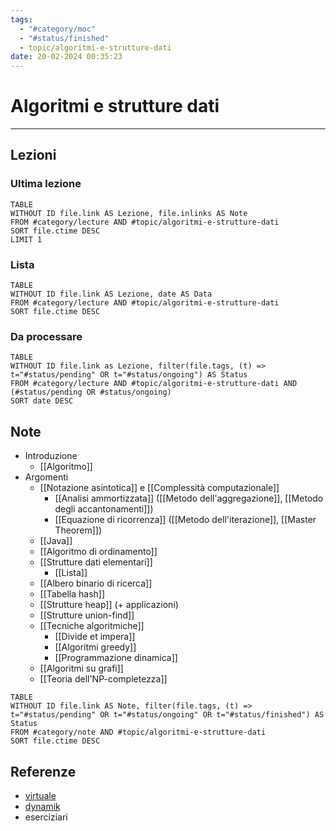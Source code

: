 ```yaml
---
tags:
  - "#category/moc"
  - "#status/finished"
  - topic/algoritmi-e-strutture-dati
date: 20-02-2024 00:35:23
---
```

# Algoritmi e strutture dati
---
## Lezioni
### Ultima lezione
```dataview
TABLE
WITHOUT ID file.link AS Lezione, file.inlinks AS Note
FROM #category/lecture AND #topic/algoritmi-e-strutture-dati
SORT file.ctime DESC
LIMIT 1
```

### Lista
```dataview
TABLE
WITHOUT ID file.link AS Lezione, date AS Data
FROM #category/lecture AND #topic/algoritmi-e-strutture-dati
SORT file.ctime DESC
```

### Da processare
```dataview
TABLE
WITHOUT ID file.link as Lezione, filter(file.tags, (t) => t="#status/pending" OR t="#status/ongoing") AS Status
FROM #category/lecture AND #topic/algoritmi-e-strutture-dati AND (#status/pending OR #status/ongoing)
SORT date DESC
```

## Note
- Introduzione
	- [[Algoritmo]]
- Argomenti
	- [[Notazione asintotica]] e [[Complessità computazionale]]
		- [[Analisi ammortizzata]] ([[Metodo dell'aggregazione]], [[Metodo degli accantonamenti]])
		- [[Equazione di ricorrenza]] ([[Metodo dell'iterazione]], [[Master Theorem]])
	- [[Java]]
	- [[Algoritmo di ordinamento]]
	- [[Strutture dati elementari]]
		- [[Lista]]
	- [[Albero binario di ricerca]]
	- [[Tabella hash]]
	- [[Strutture heap]] (+ applicazioni)
	- [[Strutture union-find]]
	- [[Tecniche algoritmiche]]
		- [[Divide et impera]]
		- [[Algoritmi greedy]]
		- [[Programmazione dinamica]]
	- [[Algoritmi su grafi]]
	- [[Teoria dell'NP-completezza]]

```dataview
TABLE
WITHOUT ID file.link AS Note, filter(file.tags, (t) => t="#status/pending" OR t="#status/ongoing" OR t="#status/finished") AS Status
FROM #category/note AND #topic/algoritmi-e-strutture-dati
SORT file.ctime DESC
```

## Referenze
- [virtuale](https://virtuale.unibo.it/course/view.php?id=47424)
- [dynamik](https://dynamik.vercel.app/algoritmi-e-strutture-di-dati?from=informatica)
- eserciziari